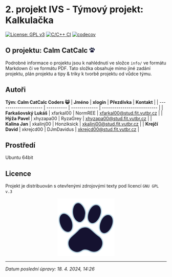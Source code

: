 <h1>2. projekt IVS - Týmový projekt: Kalkulačka</h1>

[![License: GPL v3](https://img.shields.io/badge/License-GPLv3-blue.svg)](https://www.gnu.org/licenses/gpl-3.0)
[![C/C++ CI](https://github.com/Honziksick/ivs-project-2-team-calculator/actions/workflows/c-cpp_ci_build_and_test.yml/badge.svg)](https://github.com/Honziksick/ivs-project-2-team-calculator/actions/workflows/c-cpp_ci_build_and_test.yml)
[![codecov](https://codecov.io/gh/Honziksick/ivs-project-2-team-calculator/graph/badge.svg?token=TYLF21ENO2)](https://codecov.io/gh/Honziksick/ivs-project-2-team-calculator)

## O projektu: Calm CatCalc <img src="doc/images/cat_calc_logo_svg.svg" alt="Calm CatCalc Logo" width="18">
Podrobné informace o projektu jsou k nahlédnutí ve složce `info/` ve formátu Markdown či ve formátu PDF. Tato složka obsahuje mimo jiné zadání projektu, plán projektu a tipy & triky k tvorbě projektu od vůdce týmu.

## Autoři

**Tým: Calm CatCalc Coders 😺**
| **Jméno**             | **xlogin** | **Přezdívka** | **Kontakt**                 |
| --------------------- | ---------- | ------------- | --------------------------- |
| **Farkašovský Lukáš** | xfarkal00  | NormREE       | xfarkal00@stud.fit.vutbr.cz |
| **Hýža Pavel**        | xhyzapa00  | RyzaGrey      | xhyzapa00@stud.fit.vutbr.cz |
| **Kalina Jan**        | xkalinj00  | Honziksick    | xkalinj00@stud.fit.vutbr.cz |
| **Krejčí David**      | xkrejcd00  | DJmDavidus    | xkrejcd00@stud.fit.vutbr.cz |

## Prostředí

Ubuntu 64bit

## Licence

Projekt je distribuován s otevřenými zdrojovými texty pod licencí `GNU GPL v.3`

<p align="center">
  <img src="doc/images/cat_calc_logo_svg.svg" alt="Calm CatCalc Logo" width="180">
</p>

---

*Datum poslední úpravy: 18. 4. 2024, 14:26*
